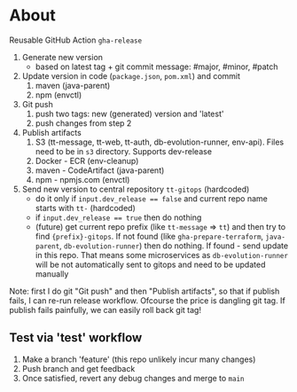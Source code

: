 # About
Reusable GitHub Action `gha-release`
1. Generate new version
    - based on latest tag + git commit message: #major, #minor, #patch
2. Update version in code (`package.json`, `pom.xml`) and commit
   1. maven (java-parent)
   2. npm (envctl)
3. Git push
   1. push two tags: new (generated) version and 'latest'
   2. push changes from step 2
4. Publish artifacts
   1. S3 (tt-message, tt-web, tt-auth, db-evolution-runner, env-api). Files need to be in `s3` directory. Supports dev-release
   2. Docker - ECR (env-cleanup)
   3. maven - CodeArtifact (java-parent)
   4. npm - npmjs.com (envctl)
5. Send new version to central repository `tt-gitops` (hardcoded)
   - do it only if `input.dev_release == false` and current repo name starts with `tt-` (hardcoded) 
   - if `input.dev_release == true` then do nothing
   - (future) get current repo prefix (like `tt-message` => `tt`) and then try to find `{prefix}-gitops`.
     If not found (like `gha-prepare-terraform`, `java-parent`, `db-evolution-runner`) then do nothing. If found - send update in this repo.
     That means some microservices as `db-evolution-runner` will be not automatically sent to gitops and need to be updated manually

Note: first I do git "Git push" and then "Publish artifacts", so that if publish fails, I can re-run release workflow.
Ofcourse the price is dangling git tag. If publish fails painfully, we can easily roll back git tag!

## Test via 'test' workflow
1. Make a branch 'feature' (this repo unlikely incur many changes)
2. Push branch and get feedback
3. Once satisfied, revert any debug changes and merge to `main` 
